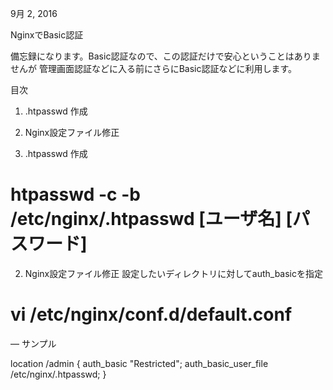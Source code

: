 9月 2, 2016

NginxでBasic認証




備忘録になります。Basic認証なので、この認証だけで安心ということはありませんが
管理画面認証などに入る前にさらにBasic認証などに利用します。

目次
1. .htpasswd 作成
2. Nginx設定ファイル修正

1. .htpasswd 作成
# htpasswd -c -b /etc/nginx/.htpasswd [ユーザ名] [パスワード]
2. Nginx設定ファイル修正
設定したいディレクトリに対してauth_basicを指定

# vi /etc/nginx/conf.d/default.conf
— サンプル

location /admin {
    auth_basic "Restricted";
    auth_basic_user_file /etc/nginx/.htpasswd;
}
